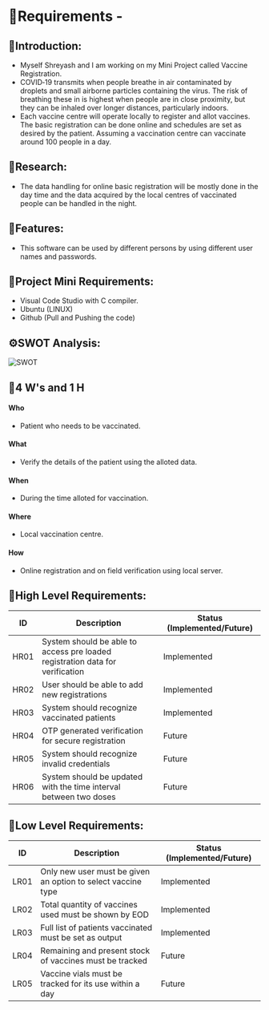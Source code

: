 # 🔰Requirements -

## 🔳Introduction:

 - Myself Shreyash and I am working on my Mini Project called Vaccine Registration.
 - COVID‑19 transmits when people breathe in air contaminated by droplets and small airborne particles containing the virus. The risk of breathing these in is highest when people are in close proximity, but they can be inhaled over longer distances, particularly indoors. 
 - Each vaccine centre will operate locally to register and allot vaccines. The basic registration can be done online and schedules are set as desired by the patient. Assuming a vaccination centre can vaccinate around 100 people in a day. 

 ## 🔳Research:
 - The data handling for online basic registration will be mostly done in the day time and the data acquired by the local centres of vaccinated people can be handled in the night.

## 🔳Features:
- This software can be used by different persons by using different user names and passwords.

## 🔳Project Mini Requirements:
- Visual Code Studio with C compiler.
- Ubuntu (LINUX)
- Github (Pull and Pushing the code)

## ⚙SWOT Analysis:

![SWOT](https://www.frontiersin.org/files/Articles/724494/fpubh-09-724494-HTML/image_m/fpubh-09-724494-g001.jpg)


## 🔆4 W's and 1 H

#### Who
- Patient who needs to be vaccinated.
#### What
- Verify the details of the patient using the alloted data.
#### When
- During the time alloted for vaccination.
#### Where
- Local vaccination centre.
#### How
- Online registration and on field verification using local server.


## 🎯High Level Requirements:

| ID | Description | Status (Implemented/Future) |
| --- | --- | --- |
| HR01 | System should be able to access pre loaded registration data for verification | Implemented |
| HR02 | User should be able to add new registrations | Implemented |
| HR03 | System should recognize vaccinated patients | Implemented |
| HR04 | OTP generated verification for secure registration | Future |
| HR05 | System should recognize invalid credentials | Future |
| HR06 | System should be updated with the time interval between two doses | Future |




## 🎯Low Level Requirements:

| ID | Description | Status (Implemented/Future) |
| --- | --- | --- |
| LR01 | Only new user must be given an option to select vaccine type | Implemented |
| LR02 | Total quantity of vaccines used must be shown by EOD | Implemented |
| LR03 | Full list of patients vaccinated must be set as output | Implemented |
| LR04 | Remaining and present stock of vaccines must be tracked | Future |
| LR05 | Vaccine vials must be tracked for its use within a day | Future |



